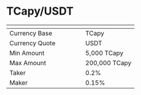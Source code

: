 # TCapy/USDT

<table data-header-hidden><thead><tr><th width="182"></th><th></th></tr></thead><tbody><tr><td>Currency Base</td><td>TCapy</td></tr><tr><td>Currency Quote</td><td>USDT</td></tr><tr><td>Min Amount</td><td>5,000 TCapy</td></tr><tr><td>Max Amount</td><td>200,000 TCapy</td></tr><tr><td>Taker</td><td>0.2%</td></tr><tr><td>Maker</td><td>0.15%</td></tr></tbody></table>
